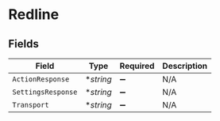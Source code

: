 # Redline


## Fields

| Field              | Type               | Required           | Description        |
| ------------------ | ------------------ | ------------------ | ------------------ |
| `ActionResponse`   | **string*          | :heavy_minus_sign: | N/A                |
| `SettingsResponse` | **string*          | :heavy_minus_sign: | N/A                |
| `Transport`        | **string*          | :heavy_minus_sign: | N/A                |